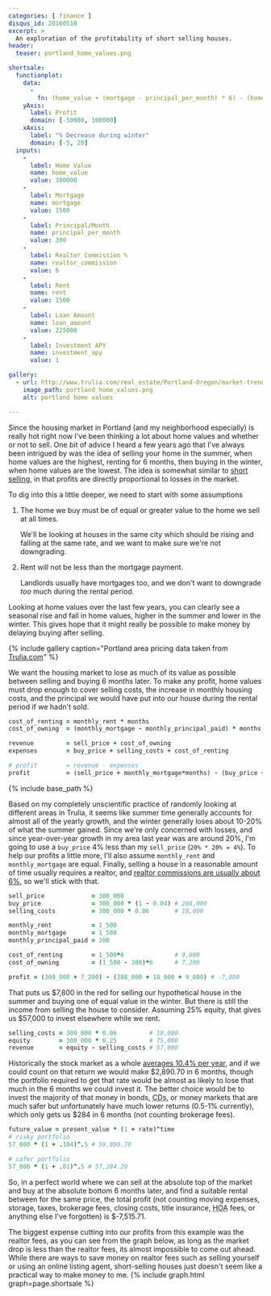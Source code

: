 ```yaml
---
categories: [ finance ]
disqus_id: 20160510
excerpt: >
  An exploration of the profitability of short selling houses.
header:
  teaser: portland_home_values.png

shortsale:
  functionplot:
    data:
      -
        fn: (home_value + (mortgage - principal_per_month) * 6) - (home_value * (100 - x)/100 + home_value * realtor_commission/100 + rent * 6) + ((home_value - loan_amount) - home_value*realtor_commission/100)*(nthRoot(1+investment_apy/100, 2) - 1)
    yAxis:
      label: Profit
      domain: [-50000, 100000]
    xAxis:
      label: "% Decrease during winter"
      domain: [-5, 20]
  inputs:
    -
      label: Home Value
      name: home_value
      value: 300000
    -
      label: Mortgage
      name: mortgage
      value: 1500
    -
      label: Principal/Month
      name: principal_per_month
      value: 300
    -
      label: Realtor Commission %
      name: realtor_commission
      value: 6
    -
      label: Rent
      name: rent
      value: 1500
    -
      label: Loan Amount
      name: loan_amount
      value: 225000
    -
      label: Investment APY
      name: investment_apy
      value: 1

gallery:
  - url: http://www.trulia.com/real_estate/Portland-Oregon/market-trends/
    image_path: portland_home_values.png
    alt: portland home values 

---
```

Since the housing market in Portland (and my neighborhood especially) is really
hot right now I've been thinking a lot about home values and whether or not to sell.
One bit of advice I heard a few years ago that I've always been intrigued by was the
idea of selling your home in the summer, when home values are the highest, renting
for 6 months, then buying in the winter, when home values are the lowest. The idea is
somewhat similar to [short selling](https://en.wikipedia.org/wiki/Short_(finance)), 
in that profits are directly proportional to losses in the market.

To dig into this a little deeper, we need to start with some assumptions

  1. The home we buy must be of equal or greater value to the home we sell at all times.

     We'll be looking at houses in the same city which should be rising and falling
     at the same rate, and we want to make sure we're not downgrading.

  2. Rent will not be less than the mortgage payment.
  
     Landlords usually have mortgages too, and we don't want to downgrade _too_
     much during the rental period.

Looking at home values over the last few years, you can clearly see a seasonal rise and fall in home values,
higher in the summer and lower in the winter.  This gives hope that it might really
be possible to make money by delaying buying after selling.

{% include gallery caption="Portland area pricing data taken from [Trulia.com](http://www.trulia.com)" %}

We want the housing market to lose as much of its value as possible between selling and buying 6 months later.  To make any profit, home values must drop enough to cover selling costs, the increase in monthly housing costs, and the principal we would have put into our house during the rental period if we hadn't sold.

```ruby
cost_of_renting = monthly_rent * months
cost_of_owning  = (monthly_mortgage - monthly_principal_paid) * months

revenue         = sell_price + cost_of_owning
expenses        = buy_price + selling_costs + cost_of_renting

# profit        = revenue - expenses
profit          = (sell_price + monthly_mortgage*months) - (buy_price + selling_costs + monthly_rent*months - monthly_principal_paid*months)
```

{% include base_path %}

Based on my completely unscientific practice of randomly looking at different
areas in Trulia, it seems like summer time generally accounts for almost all of
the yearly growth, and the winter generally loses about 10-20% of what the
summer gained.  Since we're only concerned with losses, and since year-over-year
growth in my area last year was are around 20%, I'm going to use a `buy_price`
4% less than my `sell_price` (`20% * 20% = 4%`). To help our profits a little
more, I'll also assume `monthly_rent` and `monthly_mortgage` are equal.  Finally,
selling a house in a reasonable amount of time usually requires a realtor, and
[realtor commissions are usually about 6%](http://www.mortgagecalculator.biz/c/commissions.php), so we'll stick with that.

```ruby
sell_price             = 300_000
buy_price              = 300_000 * (1 - 0.04) # 288,000
selling_costs          = 300_000 * 0.06       # 18,000

monthly_rent           = 1_500
monthly_mortgage       = 1_500
monthly_principal_paid = 300

cost_of_renting        = 1_500*6              # 9,000
cost_of_owning         = (1_500 - 300)*6      # 7,200

profit = (300_000 + 7_200) - (288_000 + 18_000 + 9_000) # -7,800
```

That puts us $7,800 in the red for selling our hypothetical house in the summer and
buying one of equal value in the winter.  But there is still the income from selling
the house to consider.  Assuming 25% equity, that gives us $57,000 to invest elsewhere while we rent.

```ruby
selling_costs = 300_000 * 0.06         # 18,000
equity        = 300_000 * 0.25         # 75,000
revenue       = equity - selling_costs # 57,000
```

Historically the stock market as a whole [averages 10.4% per year](http://www.stockpickssystem.com/historical-rate-of-return/),
and if we could count on that return we would make $2,890.70 in 6 months, though
the portfolio required to get that rate would be almost as likely to lose
that much in the 6 months we could invest it.  The better choice would be to invest
the majority of that money in bonds, <abbr title="Certificates of Deposit">CDs</abbr>, or money markets that are much safer but
unfortunately have much lower returns (0.5-1% currently), which only gets us $284
in 6 months (not counting brokerage fees).

```ruby
future_value = present_value * (1 + rate)^time
# risky portfolio
57_000 * (1 + .104)^.5 # 59,890.70

# safer portfolio
57_000 * (1 + .01)^.5 # 57,284.29
```

So, in a perfect world where we can sell at the absolute top of the market and
buy at the absolute bottom 6 months later, and find a suitable rental between for
the same price, the total profit (not counting moving expenses, storage, taxes,
brokerage fees, closing costs, title insurance, <abbr title="Home Owner's Association">HOA</abbr> fees, or anything else I've
forgotten) is $-7,515.71.

The biggest expense cutting into our profits from this example was the realtor
fees, as you can see from the graph below, as long as the market drop is less
than the realtor fees, its almost impossible to come out ahead.  While there
are ways to save money on realtor fees such as selling yourself or using an
online listing agent, short-selling houses just doesn't seem like a practical
way to make money to me.
{% include graph.html graph=page.shortsale %}

